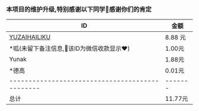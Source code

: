 ### 本项目的维护升级,特别感谢以下同学🌹感谢你们的肯定

| ID                                              | 金额    |
| ----------------------------------------------- | ------- |
| [YUZAIHAILIKU](https://github.com/YUZAIHAILIKU) | 8.88 元 |
|    *呱(未留下备注信息,💐该ID为微信收款显示❤️)         | 1.00元   |
|     Yunak                                       | 1.88元   |
|    *德高                                         | 0.01元   |
| ----------------------------------------------- | ------- |
|   总计                                           | 11.77元   |
